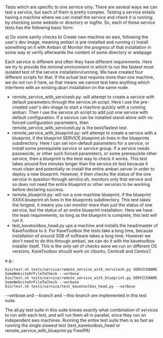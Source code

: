Tests which are specific to one service only. There are several ways we can test a service, but each of them is pretty complex. Testing a service entails having a machine where we can install the service and check it is running by checking some website or directory or logfile. So, each of these service tests has the following basic form:

a) Do some sanity checks
b) Create new machine on aws, following the user's dev image, meaning ambari is pre-installed and running
c) Install something on it with Ambari
d) Monitor the progress of that installation in some way
e) verify afterwards the content of some directory or webpage

Each service is different and often they have different requirements. Here we try to provide the minimal environment in which to run the fastest most isolated test of the service installation/running. We have created four different scripts for that. If the actual test requires more than one machine, we do not run it here, so that means we cannot test here anything which interferes with an existing abari installation on the same node.

* remote\_service\_with\_servicesh.py: will attempt to create a service with default parameters through the service.sh script. Here I use the pre-created user's dev image to start a machine quickly with a running ambari. Then I use the service.sh script to add just one service with default configuration. If a service can be installed stand-alone with no forced configuration parameters, then remote\_service\_with\_servicesh.py is the best/fastest test.
* remote\_service\_with\_blueprint.py: will attempt to create a service with a blueprint, if the blueprint SERVICE.blueprint.sh lives in the blueprints subdirectory. Here I can set non-default parameters for a service, or install some prerequisite service or service group. If a service needs passwords, or other such forced parameters, or some prerequisite other service, then a blueprint is the  best way to check it works. This test takes around five minutes longer than the service.sh test because it must clean and potentially re-install the entire ambari server in order to deploy a new blueprint. However, it then checks the status of the one service in question through service.sh, monitors only that service and so does not need the entire blueprint or other services to be working before declaring success.
* remote\_blueprint.py: will run a one-machine blueprint, if the blueprint XXXX.blueprint.sh lives in the blueprints subdirectory. This test takes the longest, it means you can monitor more than just the status of one service, but the status of an entire blueprint installation. Here we have the least requirements, so long as the blueprint is complete, this test will run it.
* test\_kavetoolbox\_head.py ups a machine and installs the head/master of KaveToolbox to it. For KaveToolbox the tests take a long time, because installation of around 3GB of software takes a long time. However we don't need to do this through ambari, we can do it with the kavetoolbox installer itself. This is the only set of checks were we run on different OS versions. KaveToolbox should work on Ubuntu, Centos6 and Centos7.

e.g.:

```
bin/test.sh tests/service/remote_service_with_servicesh.py SERVICENAME SomeWebsiteOrFileToCheck --verbose
bin/test.sh tests/service/remote_service_with_blueprint.py SERVICENAME SomeWebsiteOrFileToCheck --verbose
bin/test.sh tests/service/test_kavetoolbox_head.py --verbose
```

--verbose and --branch and --this-branch are implemented in this test suite.

The all.py test suite in this suite knows exactly what combination of services to run with each test, and will run them all in parallel, since  they run on independent aws machines. Running the entire test suite then is as fast as running the single slowest test (test\_kavetoolbox\_head or  remote\_service\_with\_blueprint.py FreeIPA)